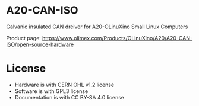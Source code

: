 # A20-CAN-ISO
Galvanic insulated CAN dreiver for A20-OLinuXino Small Linux Computers

Product page: https://www.olimex.com/Products/OLinuXino/A20/A20-CAN-ISO/open-source-hardware

# License
- Hardware is with CERN OHL v1.2 license
- Software is with GPL3 license
- Documentation is with CC BY-SA 4.0 license
